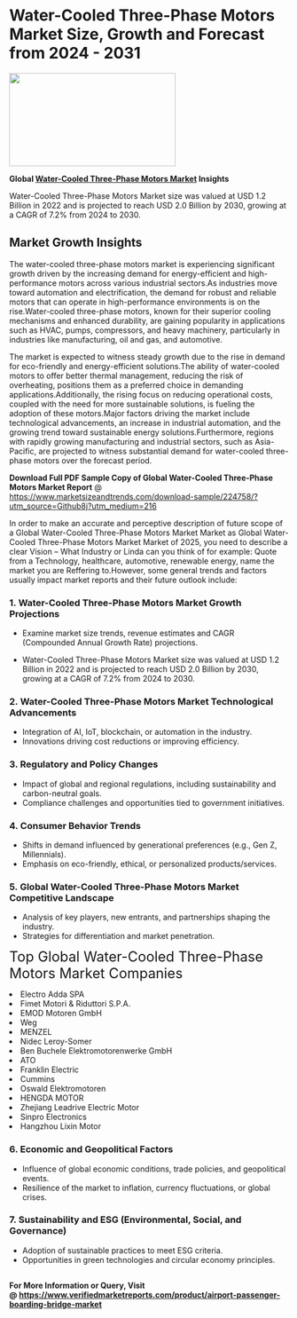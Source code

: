 <H1>Water-Cooled Three-Phase Motors Market Size, Growth and Forecast from 2024 - 2031</H1><img class="aligncenter size-medium wp-image-584254" src="https://thirdeyenews.in/wp-content/uploads/2024/09/Global-Market-Research-300x168.jpeg" alt="" width="300" height="168" /><p><strong>Global&nbsp;<a href="https://www.marketsizeandtrends.com/download-sample/224758/?utm_source=Github8j?utm_medium=216">Water-Cooled Three-Phase Motors Market</a> Insights</strong></p><p>Water-Cooled Three-Phase Motors Market size was valued at USD 1.2 Billion in 2022 and is projected to reach USD 2.0 Billion by 2030, growing at a CAGR of 7.2% from 2024 to 2030.</p><p><h2>Market Growth Insights</h2> <p>The water-cooled three-phase motors market is experiencing significant growth driven by the increasing demand for energy-efficient and high-performance motors across various industrial sectors.As industries move toward automation and electrification, the demand for robust and reliable motors that can operate in high-performance environments is on the rise.Water-cooled three-phase motors, known for their superior cooling mechanisms and enhanced durability, are gaining popularity in applications such as HVAC, pumps, compressors, and heavy machinery, particularly in industries like manufacturing, oil and gas, and automotive.</p> <p>The market is expected to witness steady growth due to the rise in demand for eco-friendly and energy-efficient solutions.The ability of water-cooled motors to offer better thermal management, reducing the risk of overheating, positions them as a preferred choice in demanding applications.Additionally, the rising focus on reducing operational costs, coupled with the need for more sustainable solutions, is fueling the adoption of these motors.Major factors driving the market include technological advancements, an increase in industrial automation, and the growing trend toward sustainable energy solutions.Furthermore, regions with rapidly growing manufacturing and industrial sectors, such as Asia-Pacific, are projected to witness substantial demand for water-cooled three-phase motors over the forecast period.</p> <p><span class=""><strong>Download Full PDF Sample Copy of Global Water-Cooled Three-Phase Motors Market Report</strong> @ <a href="https://www.marketsizeandtrends.com/download-sample/224758/?utm_source=Github8j?utm_medium=216" target="_blank">https://www.marketsizeandtrends.com/download-sample/224758/?utm_source=Github8j?utm_medium=216</a></span></p><p>In order to make an accurate and perceptive description of future scope of a Global&nbsp;Water-Cooled Three-Phase Motors Market Market as Global&nbsp;Water-Cooled Three-Phase Motors Market Market of 2025, you need to describe a clear Vision &ndash; What Industry or Linda can you think of for example: Quote from a Technology, healthcare, automotive, renewable energy, name the market you are Reffering to.However, some general trends and factors usually impact market reports and their future outlook include:</p><h3>1.&nbsp;<strong>Water-Cooled Three-Phase Motors Market Growth Projections</strong></h3><ul><li>Examine market size trends, revenue estimates and CAGR (Compounded Annual Growth Rate) projections.</li><li><p>Water-Cooled Three-Phase Motors Market size was valued at USD 1.2 Billion in 2022 and is projected to reach USD 2.0 Billion by 2030, growing at a CAGR of 7.2% from 2024 to 2030.</p></li></ul><h3>2.&nbsp;<strong>Water-Cooled Three-Phase Motors Market Technological Advancements</strong></h3><ul><li>Integration of AI, IoT, blockchain, or automation in the industry.</li><li>Innovations driving cost reductions or improving efficiency.</li></ul><h3>3.&nbsp;<strong>Regulatory and Policy Changes</strong></h3><ul><li>Impact of global and regional regulations, including sustainability and carbon-neutral goals.</li><li>Compliance challenges and opportunities tied to government initiatives.</li></ul><h3>4.&nbsp;<strong>Consumer Behavior Trends</strong></h3><ul><li>Shifts in demand influenced by generational preferences (e.g., Gen Z, Millennials).</li><li>Emphasis on eco-friendly, ethical, or personalized products/services.</li></ul><h3>5.&nbsp;<strong>Global Water-Cooled Three-Phase Motors Market Competitive Landscape</strong></h3><ul><li>Analysis of key players, new entrants, and partnerships shaping the industry.</li><li>Strategies for differentiation and market penetration.</li></ul><p data-pm-slice="1 1 []"><span style="color: inherit; font-family: inherit; font-size: 25px;">Top Global Water-Cooled Three-Phase Motors Market Companies</span></p><div class="" data-test-id=""><p><li>Electro Adda SPA</li><li> Fimet Motori & Riduttori S.P.A.</li><li> EMOD Motoren GmbH</li><li> Weg</li><li> MENZEL</li><li> Nidec Leroy-Somer</li><li> Ben Buchele Elektromotorenwerke GmbH</li><li> ATO</li><li> Franklin Electric</li><li> Cummins</li><li> Oswald Elektromotoren</li><li> HENGDA MOTOR</li><li> Zhejiang Leadrive Electric Motor</li><li> Sinpro Electronics</li><li> Hangzhou Lixin Motor</li></p></div><h3>6.&nbsp;<strong>Economic and Geopolitical Factors</strong></h3><ul><li>Influence of global economic conditions, trade policies, and geopolitical events.</li><li>Resilience of the market to inflation, currency fluctuations, or global crises.</li></ul><h3>7.&nbsp;<strong>Sustainability and ESG (Environmental, Social, and Governance)</strong></h3><ul><li>Adoption of sustainable practices to meet ESG criteria.</li><li>Opportunities in green technologies and circular economy principles.</li></ul><h2><strong style="font-size: 14px;">For More Information or Query, Visit @&nbsp;</strong><a style="background-color: #ffffff; font-size: 14px;" href="https://www.marketsizeandtrends.com/report/water-cooled-three-phase-motors-market/" target="_blank">https://www.verifiedmarketreports.com/product/airport-passenger-boarding-bridge-market</a></h2>